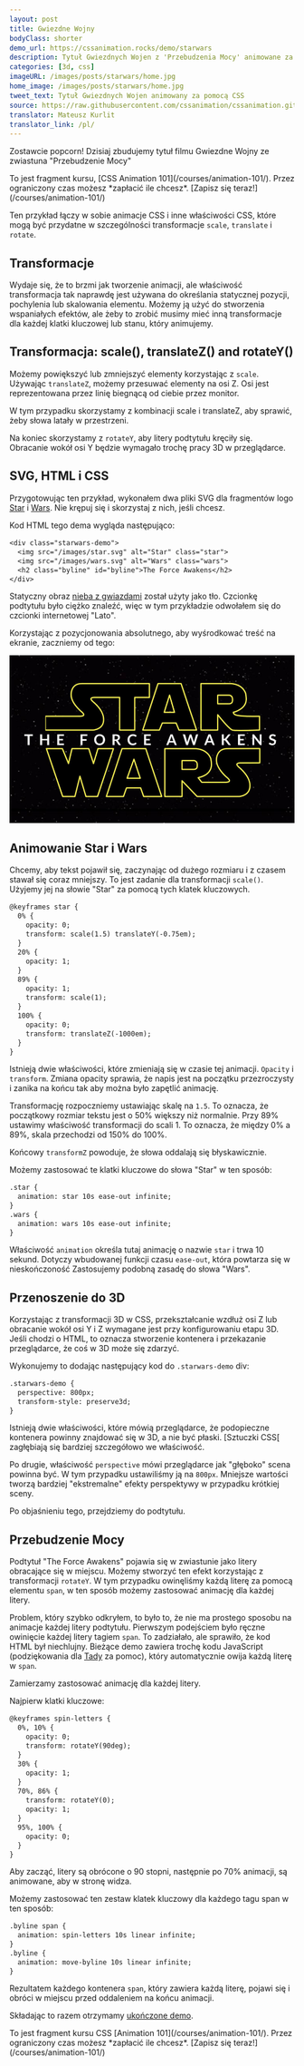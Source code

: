 ```yaml
---
layout: post
title: Gwiezdne Wojny
bodyClass: shorter
demo_url: https://cssanimation.rocks/demo/starwars
description: Tytuł Gwiezdnych Wojen z 'Przebudzenia Mocy' animowane za pomocą CSS
categories: [3d, css]
imageURL: /images/posts/starwars/home.jpg
home_image: /images/posts/starwars/home.jpg
tweet_text: Tytuł Gwiezdnych Wojen animowany za pomocą CSS
source: https://raw.githubusercontent.com/cssanimation/cssanimation.github.io/master/_posts/2015-12-10-starwars.md
translator: Mateusz Kurlit
translator_link: /pl/
---
```


Zostawcie popcorn! Dzisiaj zbudujemy tytuł filmu Gwiezdne Wojny ze zwiastuna &quot;Przebudzenie Mocy&quot;

<p data-height="468" data-theme-id="12592" data-slug-hash="pJzwEw" data-default-tab="result" data-user="donovanh" class="codepen">

<div class="callout">
To jest fragment kursu, [CSS Animation 101](/courses/animation-101/). Przez ograniczony czas możesz *zapłacić ile chcesz*. [Zapisz się teraz!](/courses/animation-101/)
</div>

Ten przykład łączy w sobie animacje CSS i inne właściwości CSS, kt&oacute;re mogą być przydatne w szczeg&oacute;lności transformacje `scale`, `translate` i `rotate`.

## Transformacje

Wydaje się, że to brzmi jak tworzenie animacji, ale właściwość transformacja tak naprawdę jest używana do określania statycznej pozycji, pochylenia lub skalowania elementu. Możemy ją użyć do stworzenia wspaniałych efekt&oacute;w, ale żeby to zrobić musimy mieć inną transformacje dla każdej klatki kluczowej lub stanu, kt&oacute;ry animujemy.

## Transformacja:&nbsp;scale(), translateZ() and rotateY()

Możemy powiększyć lub zmniejszyć elementy korzystając z `scale`. Używając `translateZ`, możemy przesuwać elementy na osi Z. Osi jest reprezentowana przez linię biegnącą od ciebie przez monitor.

W tym przypadku skorzystamy z kombinacji scale i translateZ, aby sprawić, żeby słowa latały w przestrzeni.

Na koniec skorzystamy z `rotateY`, aby litery podtytułu kręciły się.&nbsp; Obracanie wok&oacute;ł osi Y będzie wymagało trochę pracy 3D w przeglądarce.

## SVG, HTML i CSS

Przygotowując ten przykład, wykonałem dwa pliki SVG dla fragment&oacute;w logo [Star](/demo/starwars/images/star.svg) i [Wars](/demo/starwars/images/wars.svg). Nie krępuj się i skorzystaj z nich, jeśli chcesz.

Kod HTML tego dema wygląda następująco:

    <div class="starwars-demo">
      <img src="/images/star.svg" alt="Star" class="star">
      <img src="/images/wars.svg" alt="Wars" class="wars">
      <h2 class="byline" id="byline">The Force Awakens</h2>
    </div>

Statyczny obraz [nieba z gwiazdami](/demo/starwars/images/bg.jpg) został użyty jako tło. Czcionkę podtytułu było ciężko znaleźć, więc w tym przykładzie odwołałem się do czcionki internetowej &quot;Lato&quot;.

Korzystając z pozycjonowania absolutnego, aby wyśrodkować treść na ekranie, zaczniemy od tego:

<img src="/images/posts/starwars/starwars.jpg" />

## Animowanie Star i Wars

Chcemy, aby tekst pojawił się, zaczynając od dużego rozmiaru i z czasem stawał się coraz mniejszy. To jest zadanie dla transformacji `scale()`. Użyjemy jej na słowie &quot;Star&quot; za pomocą tych klatek kluczowych.

    @keyframes star {
      0% {
        opacity: 0;
        transform: scale(1.5) translateY(-0.75em);
      }
      20% {
        opacity: 1;
      }
      89% {
        opacity: 1;
        transform: scale(1);
      }
      100% {
        opacity: 0;
        transform: translateZ(-1000em);
      }
    }

Istnieją dwie właściwości, kt&oacute;re zmieniają się w czasie tej animacji. `Opacity` i `transform`. Zmiana opacity sprawia, że napis jest na początku przezroczysty i zanika na końcu tak aby można było zapętlić animację.

Transformację rozpoczniemy ustawiając skalę na `1.5`. To oznacza, że początkowy rozmiar tekstu jest o 50% większy niż normalnie. Przy 89% ustawimy właściwość transformacji do scali 1. To oznacza, że między 0% a 89%, skala przechodzi od 150% do 100%.

Końcowy `transformZ` powoduje, że słowa oddalają się błyskawicznie.

Możemy zastosować te klatki kluczowe do słowa &quot;Star&quot; w ten spos&oacute;b:

    .star {
      animation: star 10s ease-out infinite;
    }
    .wars {
      animation: wars 10s ease-out infinite;
    }

Właściwość `animation` określa tutaj animację o nazwie `star` i trwa 10 sekund. Dotyczy wbudowanej funkcji czasu `ease-out`, kt&oacute;ra powtarza się w nieskończoność Zastosujemy podobną zasadę do słowa &quot;Wars&quot;.

## Przenoszenie do 3D

Korzystając z transformacji 3D w CSS, przekształcanie wzdłuż osi Z lub obracanie wok&oacute;ł osi Y i Z wymagane jest przy konfigurowaniu etapu 3D. Jeśli chodzi o HTML, to oznacza stworzenie kontenera i przekazanie przeglądarce, że coś w 3D może się zdarzyć.

Wykonujemy to dodając następujący kod do&nbsp;`.starwars-demo` div:

    .starwars-demo {
      perspective: 800px;
      transform-style: preserve3d;
    }

Istnieją dwie właściwości, kt&oacute;re m&oacute;wią przeglądarce, że podopieczne kontenera powinny znajdować się w 3D, a nie być płaski. [Sztuczki CSS[ zagłębiają się bardziej szczeg&oacute;łowo we właściwość.

Po drugie, właściwość `perspective` m&oacute;wi przeglądarce jak &quot;głęboko&quot; scena powinna być. W tym przypadku ustawiliśmy ją na `800px`. Mniejsze wartości tworzą bardziej &quot;ekstremalne&quot; efekty perspektywy w przypadku kr&oacute;tkiej sceny.

Po objaśnieniu tego, przejdziemy do podtytułu.

## Przebudzenie Mocy

Podtytuł &quot;The Force Awakens&quot; pojawia się w zwiastunie jako litery obracające się w miejscu. Możemy stworzyć ten efekt korzystając z transformacji `rotateY`. W tym przypadku owinęliśmy każdą literę za pomocą elementu `span`, w ten spos&oacute;b możemy zastosować animację dla każdej litery.

Problem, kt&oacute;ry szybko odkryłem, to było to, że nie ma prostego sposobu na animacje każdej litery podtytułu. Pierwszym podejściem było ręczne owinięcie każdej litery tagiem `span`. To zadziałało, ale sprawiło, że kod HTML był niechlujny. Bieżące demo zawiera trochę kodu JavaScript (podziękowania dla [Tady](https://twitter.com/tadywankenobi) za pomoc), kt&oacute;ry automatycznie owija każdą literę w `span`.

Zamierzamy zastosować animację dla każdej litery.

Najpierw klatki kluczowe:

    @keyframes spin-letters {
      0%, 10% {
        opacity: 0;
        transform: rotateY(90deg);
      }
      30% {
        opacity: 1;
      }
      70%, 86% {
        transform: rotateY(0);
        opacity: 1;
      }
      95%, 100% {
        opacity: 0;
      }
    }

Aby zacząć, litery są obr&oacute;cone o 90 stopni, następnie po 70% animacji, są animowane, aby w stronę widza.

Możemy zastosować ten zestaw klatek kluczowy dla każdego tagu span w ten spos&oacute;b:&nbsp;

    .byline span {
      animation: spin-letters 10s linear infinite;
    }
    .byline {
      animation: move-byline 10s linear infinite;
    }

Rezultatem każdego kontenera `span`, kt&oacute;ry zawiera każdą literę, pojawi się i obr&oacute;ci w miejscu przed oddaleniem na końcu animacji.

Składając to razem otrzymamy [ukończone demo](http://codepen.io/donovanh/pen/pJzwEw?editors=110).
<p data-height="468" data-theme-id="12592" data-slug-hash="pJzwEw" data-default-tab="result" data-user="donovanh" class="codepen">

<script async src="//assets.codepen.io/assets/embed/ei.js"></script>

<div class="callout">
To jest fragment kursu CSS [Animation 101](/courses/animation-101/). Przez ograniczony czas możesz&nbsp;*zapłacić ile chcesz*. [Zapisz się teraz!](/courses/animation-101/)
</div>

